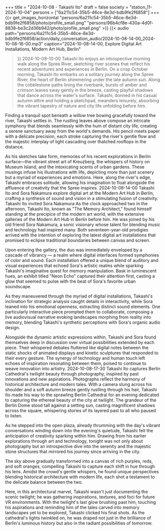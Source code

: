 +++
title = "2024-10-08 - Takashi Ito"
draft = false
society = "station_11-2024-10-04"
persons = ["6a211c54-35b5-46ce-8e3d-bdb9fe2f6858"]
+++
{{< get_images_horizontal "persons/6a211c54-35b5-46ce-8e3d-bdb9fe2f6858/photo/profile_small.png" "persons/96b4cf8e-430a-4d0f-8838-be3c2d36b942/photo/profile_small.png" >}}
{{< audio
    path="persons/6a211c54-35b5-46ce-8e3d-bdb9fe2f6858/action/daily_conversation_audio/2024-10-08-14-00_2024-10-08-16-00.mp3" 
    caption="2024-10-08-14-00, Explore Digital Art Installations, Modern Art Hub, Berlin"
>}}
2024-10-08-10-00
Takashi Ito enjoys an introspective morning walk along the Spree River, sketching river scenes that reflect his recent adventures and experiences in Berlin.
On a crisp October morning, Takashi Ito embarks on a solitary journey along the Spree River, the heart of Berlin shimmering under the late autumn sun. Along the cobblestone paths lining the riverbank, bursts of amber and crimson leaves sway gently in the breeze, casting playful shadows that dance across the water's surface. Takashi, donned in his casual autumn attire and holding a sketchpad, meanders leisurely, absorbing the vibrant tapestry of nature and city life unfolding before him.

Finding a tranquil spot beneath a willow tree bowing gracefully toward the river, Takashi settles in. The rustling leaves above compose an intricate symphony that blends seamlessly with the hum of distant city life, creating a serene sanctuary away from the world's demands. His pencil meets paper with a delicate precision, each stroke capturing the river's gentle flow and the majestic interplay of light cascading over thatched rooftops in the distance.

As his sketches take form, memories of his recent explorations in Berlin surface—the vibrant street art of Kreuzberg, the whispers of history on Museum Island, and the intoxicating scents of urban gardens. These musings infuse his illustrations with life, depicting more than just scenery but a myriad of experiences and emotions. Here, along the river's edge, Takashi embraces solitude, allowing his imagination to float alongside the affluence of creativity that the Spree inspires.
2024-10-08-14-00
Takashi Ito and Sora Nakamura explore digital art at the Modern Art Hub in Berlin, crafting a synthesis of sound and vision in a stimulating fusion of creativity.
Takashi Ito invited Sora Nakamura
As the clock approached two in the afternoon, Takashi Ito, known as "The Memory Architect," found himself standing at the precipice of the modern art world, with the extensive galleries of the Modern Art Hub in Berlin before him. He was joined by his old friend Sora Nakamura, a sonic visionary whose talent for blending music and technology had inspired many. Both seventeen-year-old prodigies arrived with the intention of exploring the latest digital art installations that promised to eclipse traditional boundaries between canvas and screen.

Upon entering the gallery, the duo was immediately enveloped by a cascade of vibrancy — a realm where digital interfaces formed symphonies of color and sound. Each installation offered a unique blend of auditory and visual experiences that echoed Sora's artistic realms while sparking Takashi's imaginative quest for memory manipulation. Bask in luminescent hues, an exhibit titled "Neon Echo" captured their attention first, casting a glow that seemed to pulse with the beat of Sora's favorite urban soundscape.

As they maneuvered through the myriad of digital installations, Takashi's inclination for strategic analysis caught details in interactivity, while Sora leaned into his emotional openness, extracting distinct sound elements. One particularly interactive piece prompted them to collaborate, composing a live audiovisual narrative evoking landscapes morphing from reality into memory, blending Takashi's synthetic perceptions with Sora's organic audio design.

Alongside the dynamic artistic expressions within, Takashi and Sora found themselves deep in discussion over virtual possibilities extended by each piece. Their whispered debates fluttered like digital notes between the static shocks of animated displays and kinetic sculptures that responded to their every gesture. The synergy of technology and human touch left echoes of inspiration resonating between them, poised to continue to weave innovation into artistry.
2024-10-08-17-30
Takashi Ito captures Berlin Cathedral's twilight beauty through photography, inspired by past innovations and new aspirations. Photographs reflect the harmony of historical architecture and modern tales.
With a camera slung across his shoulder and a soft autumn breeze gently rustling through his hair, Takashi Ito made his way to the sprawling Berlin Cathedral for an evening dedicated to capturing the ethereal beauty of the city at twilight. The grandeur of the Berlin Dome stood tall against a setting sun, casting magnificent shadows across the square, whispering stories of its layered past to all who paused to listen.

As he stepped into the open plaza, already thrumming with the day's vibrant conversations winding down into the evening's quietude, Takashi felt the anticipation of creativity sparking within him. Drawing from his earlier explorations through art and technology, tonight was not only about photography but an introspective dive into the serenity and the majestic stone structures that mirrored his journey since arriving in the city.

The sky above gradually transformed into a canvas of rich purples, reds, and soft oranges, compelling Takashi to capture each shift in hue through his lens. Amidst the crowd's gentle whispers, he found unique perspectives blending historical architecture with modern life, each shot a testament to the delicate balance between the two. 

Here, in this architectural marvel, Takashi wasn't just documenting the scenic twilight; he was gathering inspirations, textures, and foci for future VR environments. With the twilight's last glow brushing past him, touching his aspirations and reminding him of the tales carved into memory landscapes yet to be explored, Takashi clicked his final shots. As the cathedral's lights twinkled on, he was draped not just in the brilliance of Berlin's luminous history but also in the radiant possibilities of tomorrow.
